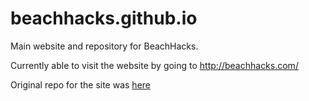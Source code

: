 # beachhacks.github.io
Main website and repository for BeachHacks.

Currently able to visit the website by going to http://beachhacks.com/

Original repo for the site was [here](https://github.com/anthonyprograms/BeachHacks)
